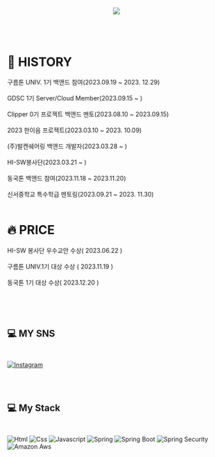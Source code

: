 <p align="center" style="font-size: 20px;">
  <img src="https://capsule-render.vercel.app/api?type=waving&color=auto&height=300&section=header&text="안녕하세요!!%20백앤드 개발자 강승준입니다!&fontSize=40" />
</p>

<br/><br/>

 # 🤔  HISTORY
 구름톤 UNIV. 1기 백앤드 참여(2023.09.19 ~ 2023. 12.29) <br/><br/>
 GDSC 1기 Server/Cloud Member(2023.09.15 ~ ) <br/><br/>
 Clipper 0기 프로젝트 백앤드 멘토(2023.08.10 ~ 2023.09.15) <br/><br/>
 2023 한이음 프로젝트(2023.03.10 ~ 2023. 10.09) <br/><br/>
 (주)발켄쉐어링 백앤드 개발자(2023.03.28 ~ ) <br/><br/>
 HI-SW봉사단(2023.03.21 ~ ) <br/><br/>
 동국톤 백앤드 참여(2023.11.18 ~ 2023.11.20) <br/><br/>
 신서중학교 특수학급 멘토링(2023.09.21 ~ 2023. 11.30) <br/><br/>
 
 # 🔥 PRICE
 HI-SW 봉사단 우수교안 수상( 2023.06.22 ) <br/><br/>
 구름톤 UNIV.1기 대상 수상 ( 2023.11.19 ) <br/><br/>
 동국톤 1기 대상 수상( 2023.12.20 ) <br/><br/>
 
<br/><br/>

  ## 💻 MY SNS <br/><br/>
  <a href="https://www.instagram.com/jjun_ii__/">
    <img alt="Instagram" src="https://img.shields.io/badge/Instagram-E4405F.svg?&style=for-the-badge&logo=instagram&logoColor=white"/>
  </a>


<br/><br/>

  ## 💻 My Stack</strong><br/><br/>
  <img alt="Html" src="https://img.shields.io/badge/HTML5-E34F26.svg?&style=for-the-badge&logo=HTML5&logoColor=white"/>   <img alt="Css" src="https://img.shields.io/badge/CSS3-1572B6.svg?&style=for-the-badge&logo=CSS3&logoColor=white"/>   <img alt="Javascript" src="https://img.shields.io/badge/javascript-F7DF1E.svg?&style=for-the-badge&logo=javascript&logoColor=white"/>   <img alt="Spring" src="https://img.shields.io/badge/spring-6DB33F.svg?&style=for-the-badge&logo=Spring&logoColor=white"/>   <img alt="Spring Boot" src="https://img.shields.io/badge/springboot-6DB33F.svg?&style=for-the-badge&logo=springboot&logoColor=white"/>   <img alt="Spring Security" src="https://img.shields.io/badge/springsecurity-6DB33F.svg?&style=for-the-badge&logo=springsecurity&logoColor=white"/>   <img alt="Amazon Aws" src="https://img.shields.io/badge/amazonaws-232F3E.svg?&style=for-the-badge&logo=amazonaws&logoColor=white"/>

